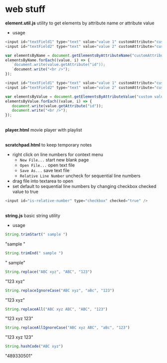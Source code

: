 # web stuff

**element.util.js** utility to get elements by attribute name or attribute value
* usage
```javascript
<input id="textField1" type="text" value="value 1" customAttribute="custom value 1" /><br />
<input id="textField2" type="text" value="value 2" customAttribute="custom value 2" /><br />

var elementsByName = document.getElementsByAttributeName("customAttribute");
elementsByName.forEach((value, i) => {
   `document.write(value.getAttribute("id"));
   `document.write("<br />");
});
```

```javascript
<input id="textField1" type="text" value="value 1" customAttribute="custom value 1" /><br />
<input id="textField2" type="text" value="value 2" customAttribute="custom value 2" /><br />

var elementsByValue = document.getElementsByAttributeValue("custom value 2");
elementsByValue.forEach((value, i) => {
   document.write(value.getAttribute("id"));
   document.write("<br />");
});
```

\
**player.html** movie player with playlist

\
**scratchpad.html** to keep temporary notes
* right click on line numbers for context menu
  * `New File...` start new blank page
  * `Open File...` open text file
  * `Save As...` save text file
  * `Relative Line Number` uncheck for sequential line numbers
* drag file into textarea to open
* set default to sequential line numbers by changing checkbox checked value to true
```javascript
<input id="is-relative-number" type="checkbox" checked="true" />
```

\
**string.js** basic string utility
* usage
```javascript
String.trimStart(" sample ")
```
"sample "
```javascript
String.trimEnd(" sample ")
```
" sample"
```javascript
String.replace("ABC xyz", "ABC", "123")
```
"123 xyz"
```javascript
String.replaceIgnoreCase("ABC xyz", "aBc", "123")
```
"123 xyz"
```javascript
String.replaceAll("ABC xyz ABC", "ABC", "123")
```
"123 xyz 123"
```javascript
String.replaceAllIgnoreCase("ABC xyz ABC", "aBc", "123")
```
"123 xyz 123"
```javascript
String.hashCode("ABC xyz")
```
"489330501"
